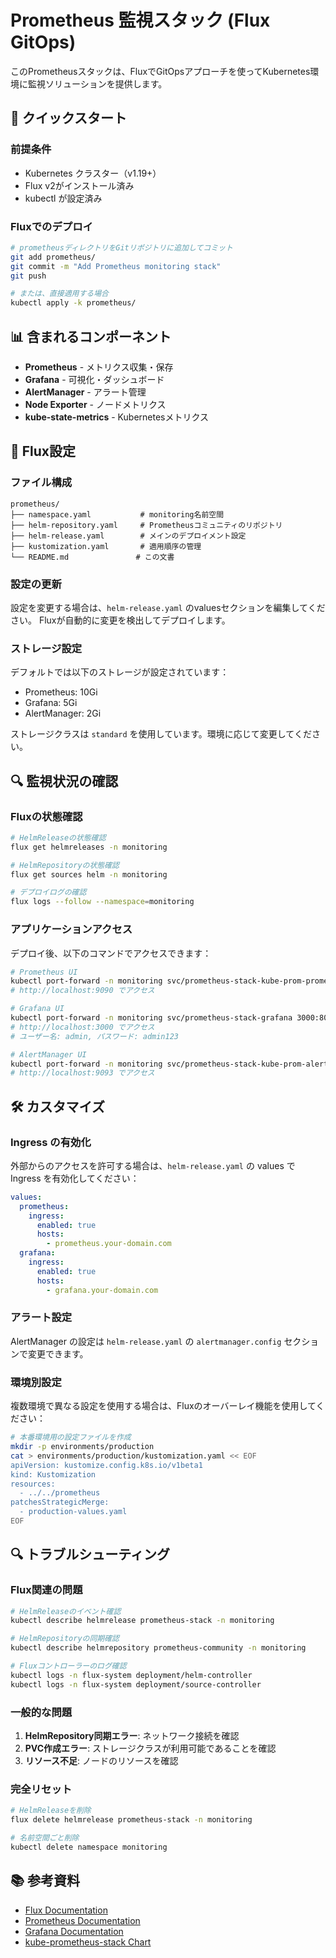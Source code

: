 # Prometheus 監視スタック (Flux GitOps)

このPrometheusスタックは、FluxでGitOpsアプローチを使ってKubernetes環境に監視ソリューションを提供します。

## 🚀 クイックスタート

### 前提条件

- Kubernetes クラスター（v1.19+）
- Flux v2がインストール済み
- kubectl が設定済み

### Fluxでのデプロイ

```bash
# prometheusディレクトリをGitリポジトリに追加してコミット
git add prometheus/
git commit -m "Add Prometheus monitoring stack"
git push

# または、直接適用する場合
kubectl apply -k prometheus/
```

## 📊 含まれるコンポーネント

- **Prometheus** - メトリクス収集・保存
- **Grafana** - 可視化・ダッシュボード
- **AlertManager** - アラート管理
- **Node Exporter** - ノードメトリクス
- **kube-state-metrics** - Kubernetesメトリクス

## 🔧 Flux設定

### ファイル構成

```
prometheus/
├── namespace.yaml           # monitoring名前空間
├── helm-repository.yaml     # Prometheusコミュニティのリポジトリ
├── helm-release.yaml        # メインのデプロイメント設定
├── kustomization.yaml       # 適用順序の管理
└── README.md               # この文書
```

### 設定の更新

設定を変更する場合は、`helm-release.yaml` のvaluesセクションを編集してください。
Fluxが自動的に変更を検出してデプロイします。

### ストレージ設定

デフォルトでは以下のストレージが設定されています：

- Prometheus: 10Gi
- Grafana: 5Gi
- AlertManager: 2Gi

ストレージクラスは `standard` を使用しています。環境に応じて変更してください。

## 🔍 監視状況の確認

### Fluxの状態確認

```bash
# HelmReleaseの状態確認
flux get helmreleases -n monitoring

# HelmRepositoryの状態確認
flux get sources helm -n monitoring

# デプロイログの確認
flux logs --follow --namespace=monitoring
```

### アプリケーションアクセス

デプロイ後、以下のコマンドでアクセスできます：

```bash
# Prometheus UI
kubectl port-forward -n monitoring svc/prometheus-stack-kube-prom-prometheus 9090:9090
# http://localhost:9090 でアクセス

# Grafana UI
kubectl port-forward -n monitoring svc/prometheus-stack-grafana 3000:80
# http://localhost:3000 でアクセス
# ユーザー名: admin, パスワード: admin123

# AlertManager UI
kubectl port-forward -n monitoring svc/prometheus-stack-kube-prom-alertmanager 9093:9093
# http://localhost:9093 でアクセス
```

## 🛠️ カスタマイズ

### Ingress の有効化

外部からのアクセスを許可する場合は、`helm-release.yaml` の values で Ingress を有効化してください：

```yaml
values:
  prometheus:
    ingress:
      enabled: true
      hosts:
        - prometheus.your-domain.com
  grafana:
    ingress:
      enabled: true
      hosts:
        - grafana.your-domain.com
```

### アラート設定

AlertManager の設定は `helm-release.yaml` の `alertmanager.config` セクションで変更できます。

### 環境別設定

複数環境で異なる設定を使用する場合は、Fluxのオーバーレイ機能を使用してください：

```bash
# 本番環境用の設定ファイルを作成
mkdir -p environments/production
cat > environments/production/kustomization.yaml << EOF
apiVersion: kustomize.config.k8s.io/v1beta1
kind: Kustomization
resources:
  - ../../prometheus
patchesStrategicMerge:
  - production-values.yaml
EOF
```

## 🔍 トラブルシューティング

### Flux関連の問題

```bash
# HelmReleaseのイベント確認
kubectl describe helmrelease prometheus-stack -n monitoring

# HelmRepositoryの同期確認
kubectl describe helmrepository prometheus-community -n monitoring

# Fluxコントローラーのログ確認
kubectl logs -n flux-system deployment/helm-controller
kubectl logs -n flux-system deployment/source-controller
```

### 一般的な問題

1. **HelmRepository同期エラー**: ネットワーク接続を確認
2. **PVC作成エラー**: ストレージクラスが利用可能であることを確認
3. **リソース不足**: ノードのリソースを確認

### 完全リセット

```bash
# HelmReleaseを削除
flux delete helmrelease prometheus-stack -n monitoring

# 名前空間ごと削除
kubectl delete namespace monitoring
```

## 📚 参考資料

- [Flux Documentation](https://fluxcd.io/docs/)
- [Prometheus Documentation](https://prometheus.io/docs/)
- [Grafana Documentation](https://grafana.com/docs/)
- [kube-prometheus-stack Chart](https://github.com/prometheus-community/helm-charts/tree/main/charts/kube-prometheus-stack) 
